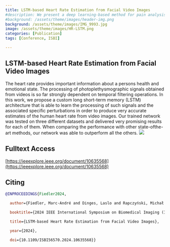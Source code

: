 ```yaml
---
title: LSTM-based Heart Rate Estimation from Facial Video Images
#description: We present a deep learning-based method for pain analysis using Long Short-Term Memory (LSTM) architecture to classify facial expressions of pain, demonstrating high accuracy in detecting various pain intensities, including subtle changes, with particular potential for clinical applications in assessing pain for non-verbal patients such as infants or those with cognitive impairments.
#background: /assets/theme/images/header-img.png
background: /assets/theme/images/IMG_9993.jpg
image: /assets/theme/images/HR-LSTM.png
categories: [Publication]
tags: [Conference, ISBI]

---
```


## LSTM-based Heart Rate Estimation from Facial Video Images

The heart rate provides important information about a persons health and emotional state. The processing of photoplethysmographic signals obtained from videos is so far strongly dependent on temporal filtering operations. In this work, we propose a custom long short-term memory (LSTM) architecture that is able to learn the processing of such signals and the associated specific perturbations in order to produce very accurate estimates of the human heart rate from video images. Our trained network was tested on three different datasets and delivered very promising results for each of them. When comparing the performance with other state-ofthe-art methods, our network was able to outperform all the others.
![](/vitalsigns/assets/theme/images/HR-LSTM.png)

## Fulltext Access
[https://ieeexplore.ieee.org/document/10635568](https://ieeexplore.ieee.org/document/10635568)

## Citing
```bibtex
@INPROCEEDINGS{Fiedler2024,

  author={Fiedler, Marc-André and Dinges, Laslo and Rapczyński, Michał and Al-Hamadi, Ayoub},

  booktitle={2024 IEEE International Symposium on Biomedical Imaging (ISBI)}, 

  title={LSTM-based Heart Rate Estimation from Facial Video Images}, 

  year={2024},

  doi={10.1109/ISBI56570.2024.10635568}}

```